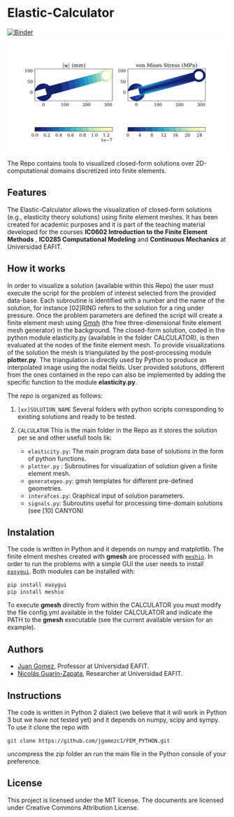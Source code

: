 # Elastic-Calculator

[![Binder](https://mybinder.org/badge_logo.svg)](https://mybinder.org/v2/gh/jgomezc1/Elastic-Calculator/master)


![Displacement field in a wrench.](./CALCULATOR/img/wrench.png)

The Repo contains tools to visualized closed-form solutions over 2D-computational domains discretized into finite elements.

## Features
The Elastic-Calculator allows the visualization of closed-form solutions (e.g., elasticity theory solutions) using finite element meshes. It has been  created for academic purposes and it is part of the teaching material developed for the courses **IC0602 Introduction to the Finite Element Methods** , **IC0285 Computational Modeling** and **Continuous Mechanics** at Universidad EAFIT.

## How it works
In order to visualize a solution (available within this Repo) the user must execute the script for the problem of interest selected from the provided data-base. Each subroutine is identified with a number and the name of the solution, for instance [02]RING refers to the solution for a ring under pressure. Once the problem parameters are defined the script will create a finite element mesh using [Gmsh](http://gmsh.info/) (the free three-dimensional finite element mesh generator) in the background. The closed-form solution, coded in the python module elasticity.py (available in the folder CALCULATOR), is then evaluated at the nodes of the finite element mesh. To provide visualizations of the solution the mesh is triangulated by the post-processing module **plotter.py**. The triangulation is directly used by Python to produce an interpolated image using the nodal fields. User provided solutions, different from the ones contained in the repo can also be implemented by adding the specific function to the module **elasticity.py**.

The _repo_ is organized as follows:

1. `[xx]SOLUTION_NAME` Several folders with python scripts corresponding to existing solutions and ready to be tested.
2. `CALCULATOR` This is the main folder in the Repo as it stores the solution per se and other usefull tools lik: 

    - `elasticity.py`: The main program data base of solutions in the form of python functions.
    - `plotter.py`   : Subroutines for visualization of solution given a finite element mesh.
    - `generategeo.py`: gmsh templates for different pre-defined geometries.
    - `interafces.py`: Graphical input of solution parameters.
    - `signals.py`: Subroutins useful for processing time-domain solutions (see [10] CANYON)

## Instalation
The code is written in Python and it depends on numpy and matplotlib. The finite elment meshes created with **gmesh** are processed with [`meshio`](https://github.com/nschloe/meshio). In order to run the problems with a simple GUI the user needs to install [`easygui`](http://easygui.readthedocs.org/en/master/).  Both modules can be installed with:

    pip install easygui
    pip install meshio

To execute **gmesh** directly from within the CALCULATOR you must modify the file config.yml available in the folder CALCULATOR and indicate the PATH to the **gmesh** executable (see the current available version for an example).

## Authors
- [Juan Gomez](http://www.eafit.edu.co/docentes-investigadores/Paginas/juan-gomez.aspx), Professor at Universidad EAFIT.
- [Nicolás Guarín-Zapata](https://github.com/nicoguaro), Researcher at Universidad EAFIT.

## Instructions

The code is written in Python 2 dialect (we believe that it will work in Python 3 but we have not tested yet) and it depends on numpy, scipy and sympy. To use it clone the repo with

    git clone https://github.com/jgomezc1/FEM_PYTHON.git
   
uncompress the zip folder an run the main file in the Python console of your
preference.

## License

This project is licensed under the MIT license. The documents are licensed under Creative Commons Attribution License.
